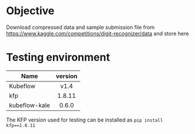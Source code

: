 # Objective
Download compressed data and sample submission file from https://www.kaggle.com/competitions/digit-recognizer/data and store here


# Testing environment
| Name        | version           | 
| ------------- |:-------------:|
| Kubeflow      | v1.4   |
| kfp           | 1.8.11 |
| kubeflow-kale | 0.6.0  |


The KFP version used for testing can be installed as `pip install kfp==1.8.11`  
